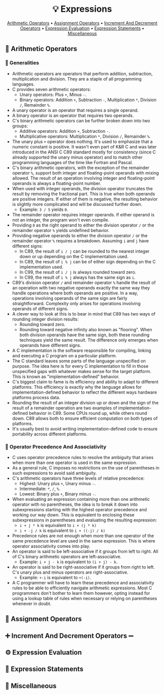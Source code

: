 <h1 align="center">💡<strong> Expressions</strong></h1>
<p align="center">
  <a href="#abacus-arithmetic-operators">Arithmetic Operators</a> •
  <a href="#🟰-assignment-operators">Assignment Operators</a> •
  <a href="#➕-increment-and-decrement-operators-➖">Increment And Decrement Operators</a> •
  <a href="#gear-expression-evaluation"> Expression Evaluation</a> •
  <a href="#speech_balloon-expression-statements"> Expression Statements</a> •
  <a href="#game_die-miscellaneous"> Miscellaneous</a>
</p>

## :abacus: Arithmetic Operators

### :small_blue_diamond: Generalities

* Arithmetic operators are operators that perform addition, subtraction, multiplication and division. They are a staple of all programming languages.
* C provides seven arithmetic operators:
   * Unary operators: Plus ```+```, Minus ```-```.
   * Binary operators: Addition ```+```, Subtraction ```-```, Multiplication ```*```, Division ```/```, Remainder ```%```.
* A unary operator is an operator that requires a single operand.
* A binary operator is an operator that requires two operands.
* C's binary arithmetic operators can be further broken down into two groups:
   * Additive operators: Addition ```+```, Subtraction ```-```.
   * Multiplicative operators: Multiplication ```*```, Division ```/```, Remainder ```%```.
* The unary plus ```+``` operator does nothing. It's used to emphasize that a numeric constant is positive. It wasn't even part of K&R C and was later introduced in the ANSI C C89 standard mostly for consistency (since C already supported the unary minus operator) and to match other programming languages of the time like Fortran and Pascal.
* C's binary arithmetic operators, with the exception of the remainder operator ```%```, support both integer and floating-point operands with mixing allowed. The result of an operation involving integer and floating-point operands is always a floating-point number.
* When used with integer operands, the division operator truncates the result by removing the fractional part. This is true when both operands are positive integers. If either of them is negative, the resulting behavior is slightly more complicated and will be discussed further down.
   * Example: ```3 / 5``` yields ```0```.
* The remainder operator requires integer operands. If either operand is not an integer, the program won't even compile.
* Providing ```0``` as the right operand to either the division operator ```/``` or the remainder operator ```%``` yields undefined behavior.
* Providing negative operands to either the division operator ```/``` or the remainder operator ```%``` requires a breakdown. Assuming ```i``` and ```j``` have different signs:
   * In C89, the result of ```i / j``` can be rounded to the nearest integer down or up depending on the C implementation used.
   * In C89, the result of ```i % j``` can be of either sign depending on the C implementation used.
   * In C99, the result of ```i / j``` is always rounded toward zero.
   * In C99, the result of ```i % j``` always has the same sign as ```i```.
* C89's division operator ```/``` and remainder operator ```%``` handle the result of an operation with two negative operands exactly the same way they handle operations where both operands are positive. In a way, operations involving operands of the same sign are fairly straightforward. Complexity only arises for operations involving operands of different signs.
* A clever way to look at this is to bear in mind that C89 has two ways of rounding integer division results:
   * Rounding toward zero.
   * Rounding toward negative infinity also known as "flooring".
When both division operands have the same sign, both these rounding techniques yield the same result. The difference only emerges when operands have different signs.
* A C implementation is the software responsible for compiling, linking and executing a C program on a particular platform.
* The C standard leaves some parts of the language unspecified on purpose. The idea here is for every C implementation to fill in those unspecified gaps with whatever makes sense for the target platform. This is known as "implementation-defined" behavior.
* C's biggest claim to fame is its efficiency and ability to adapt to different platforms. This efficiency is exactly why the language allows for implementation-defined behavior to reflect the different ways hardware platforms process data.
* Rounding the result of an integer division up or down and the sign of the result of a remainder operation are two examples of implementation-defined behavior in C89. Some CPUs round up, while others round down. C89 allows both to ensure efficient computation on both types of platforms.
* It's usually best to avoid writing implementation-defined code to ensure portability across different platforms.

### :small_blue_diamond: Operator Precedence And Associativity

* C uses operator precedence rules to resolve the ambiguity that arises when more than one operator is used in the same expression.
* As a general rule, C imposes no restrictions on the use of parentheses in such expressions to avoid said ambiguity.
* C's arithmetic operators have three levels of relative precedence:
   * Highest: Unary plus ```+```, Unary minus ```-```.
   * Intermediate: ```*```, ```/```, ```%```.
   * Lowest: Binary plus ```+```, Binary minus ```-```.
* When evaluating an expression containing more than one arithmetic operator with no parentheses, the idea is to break it down into subexpressions starting with the highest operator precedence and working our way down. This is equivalent to enclosing these subexpressions in parentheses and evaluating the resulting expression:
   * ```i + j * k``` is equivalent to ```i + (j * k)```
   * ```i + -j / k``` is equivalent to ```i + ((-j) / k)```
* Precedence rules are not enough when more than one operator of the same precedence level are used in the same expression. This is where operator associativity comes into play.
* An operator is said to be left-associative if it groups from left to right. All of C's binary arithmetic operators are left-associative.
   * Example: ```i + j - k``` is equivalent to ```(i + j) - k```.
* An operator is said to be right-associative if it groups from right to left. C's unary plus and minus operators are right-associative.
   * Example: ```+-i``` is equivalent to ```+(-i)```.
* A C programmer will have to learn these precedence and associativity rules to be able to efficiently navigate arithmetic expressions. Most C programmers don't bother to learn them however, opting instead for using a lookup table of rules when necessary or relying on parentheses whenever in doubt.

## 🟰 Assignment Operators

## ➕ Increment And Decrement Operators ➖

## :gear: Expression Evaluation

## :speech_balloon: Expression Statements

## :game_die: Miscellaneous